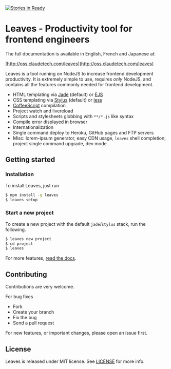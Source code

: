 [![Stories in Ready](https://badge.waffle.io/claudetech/leaves.png?label=ready&title=Ready)](https://waffle.io/claudetech/leaves)
# Leaves - Productivity tool for frontend engineers

The full documentation is available in English, French and Japanese at:

[http://oss.claudetech.com/leaves](http://oss.claudetech.com/leaves)

Leaves is a tool running on NodeJS to increase frontend development productivity.
It is extremely simple to use, requires *only* NodeJS, and contains all the
features commonly needed for frontend development.

* HTML templating via [Jade](http://jade-lang.com/) (default) or [EJS](https://github.com/RandomEtc/ejs-locals)
* CSS templating via [Stylus](http://learnboost.github.io/stylus/) (default) or [less](http://lesscss.org/)
* [CoffeeScript](http://coffeescript.org/) compilation
* Project watch and livereload
* Scripts and stylesheets globbing with `**/*.js` like syntax
* Compile error displayed in browser
* Internationalization
* Single command deploy to Heroku, GitHub pages and FTP servers
* Misc: lorem-ipsum generator, easy CDN usage, `leaves` shell completion, project single command upgrade, dev mode

## Getting started

### Installation

To install Leaves, just run

```sh
$ npm install -g leaves
$ leaves setup
```

### Start a new project

To create a new project with the default `jade`/`stylus` stack, run the following.

```sh
$ leaves new project
$ cd project
$ leaves
```


For more features, [read the docs](http://oss.claudetech.com/leaves).

## Contributing

Contributions are very welcome.

For bug fixes

* Fork
* Create your branch
* Fix the bug
* Send a pull request

For new features, or important changes, please open an issue first.

## License

Leaves is released under MIT license.
See [LICENSE](./LICENSE) for more info.
